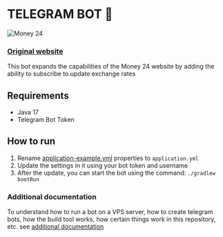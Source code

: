 # TELEGRAM BOT 🤖

<img src="https://money24.com.ua/content/img/header_logo.png" alt="Money 24"> 

### [Original website](https://money24.com.ua/)

This bot expands the capabilities of the Money 24 website by adding the ability to subscribe to update exchange rates

## Requirements

* Java 17
* Telegram Bot Token

## How to run

1. Rename [application-example.yml](src/main/resources/application-example.yml) properties to `application.yml`
2. Update the settings in it using your bot token and username
3. After the update, you can start the bot using the command: `./gradlew bootRun`

### Additional documentation

To understand how to run a bot on a VPS server, 
how to create telegram bots, 
how the build tool works, 
how certain things work in this repository, 
etc. see [additional documentation](HELP.md)